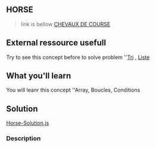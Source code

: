 ## HORSE
 >link is bellow
[CHEVAUX DE COURSE](https://www.codingame.com/training/easy/horse-racing-duals)

## External ressource usefull
Try to see this concept before to solve problem
 ''[Tri](https://fr.wikipedia.org/wiki/Algorithme_de_tri) , [Liste](https://fr.wikipedia.org/wiki/Liste_%28informatique%29) 
## What you'll learn
You will leanr this concept
 ''Array, Boucles, Conditions

## Solution
[Horse-Solution.js](./Horse-Solution.js)

### Description


